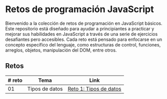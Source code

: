 # Retos de programación JavaScript

Bienvenido a la colección de retos de programación en JavaScript básicos. Este repositorio está diseñado para ayudar a principiantes a practicar y mejorar sus habilidades en JavaScript a través de una serie de ejercicios desafiantes pero accesibles. Cada reto está pensado para enfocarse en un concepto específico del lenguaje, como estructuras de control, funciones, arreglos, objetos, manipulación del DOM, entre otros.

## Retos

| # reto | Tema           | Link                                                              |
| ------ | -------------- | ----------------------------------------------------------------- |
| 01     | Tipos de datos | [Reto 1: Tipos de datos](/retos/reto-01-tipos-de-datos/README.md) |
